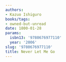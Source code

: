 ```yaml
---
authors:
- Kazuo Ishiguro
books/tags:
- owned-but-unread
date: 1800-01-28
params:
  isbn13: '9780676977110'
  year: '2006'
slug: '9780676977110'
title: Never Let Me Go
---
```


<!--more-->